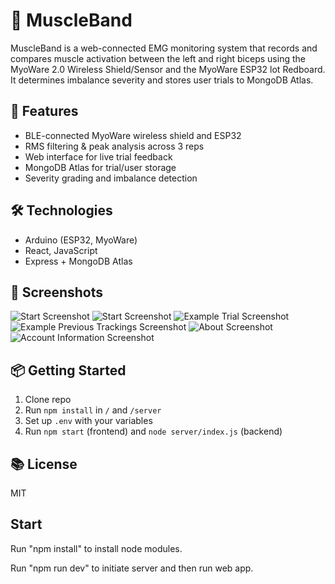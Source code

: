 # 💪 MuscleBand

MuscleBand is a web-connected EMG monitoring system that records and compares muscle activation between the left and right biceps using the MyoWare 2.0 Wireless Shield/Sensor and the MyoWare ESP32 lot Redboard. It determines imbalance severity and stores user trials to MongoDB Atlas.

## 🚀 Features
- BLE-connected MyoWare wireless shield and ESP32
- RMS filtering & peak analysis across 3 reps
- Web interface for live trial feedback
- MongoDB Atlas for trial/user storage
- Severity grading and imbalance detection

## 🛠️ Technologies
- Arduino (ESP32, MyoWare)
- React, JavaScript
- Express + MongoDB Atlas

## 📸 Screenshots
![Start Screenshot](images/MuscleBand_Start_Screen.png)
![Start Screenshot](images/MuscleBand_Home_Screen.png)
![Example Trial Screenshot](images/MuscleBand_ExampleTrial.png)
![Example Previous Trackings Screenshot](images/MuscleBand_Example_PreviousTrackings_Screen)
![About Screenshot](images/MuscleBand_About_Screen.png)
![Account Information Screenshot](images/MuscleBand_AccountInformation_Screen.png)

## 📦 Getting Started
1. Clone repo
2. Run `npm install` in `/` and `/server`
3. Set up `.env` with your variables
4. Run `npm start` (frontend) and `node server/index.js` (backend)

## 📚 License
MIT

##  Start
Run "npm install" to install node modules.

Run "npm run dev" to initiate server and then run web app.

